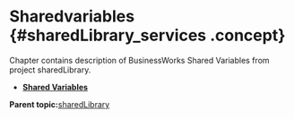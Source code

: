 # Sharedvariables {#sharedLibrary_services .concept}

Chapter contains description of BusinessWorks Shared Variables from project sharedLibrary.

-   **[Shared Variables](../../../projects/sharedLibrary/META-INF/module.msv.md)**  


**Parent topic:**[sharedLibrary](../../../projects/sharedLibrary/sharedLibrary.md)

